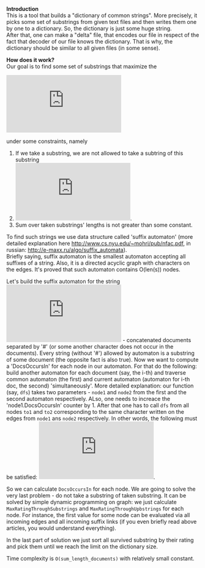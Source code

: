 **Introduction**  
This is a tool that builds a "dictionary of common strings". More precisely, it picks some set of substrings from given text files and then writes them one by one to a dictionary. So, the dictionary is just some huge string.  
After that, one can make a "delta" file, that encodes our file in respect of the fact that decoder of our file knows the dictionary. That is why, the dictionary should be similar to all given files (in some sense).  
  
**How does it work?**  
Our goal is to find some set of substrings that maximize the  
  
  ![equation](http://latex.codecogs.com/png.latex?%5Csum_%7Bs%20%5Cin%20Dict%7D%20%5Cfrac%7BDocsOccursIn%28s%29%20%5Ccdot%20%28len%28s%29%20-%203%29%7D%7Blen%28s%29%7D)  
    
under some constraints, namely  
1. If we take a substring, we are not allowed to take a subtring of this substring  
2. ![equation](http://latex.codecogs.com/png.latex?DocsOccursIn%28s%29%20%3E%201%2C%20len%28s%29%20%3E%20threshold).  
3. Sum over taken substrings' lengths is not greater than some constant.  
  
To find such strings we use data structure called 'suffix automaton' (more detailed explanation here http://www.cs.nyu.edu/~mohri/pub/nfac.pdf, in russian: http://e-maxx.ru/algo/suffix_automata).  
Briefly saying, suffix automaton is the smallest automaton accepting all suffixes of a string. Also, it is a directed acyclic graph with characters on the edges. It's proved that such automaton contains O(len(s)) nodes.
  
Let's build the suffix automaton for the string ![equation](http://latex.codecogs.com/png.latex?s_1%20%5C%23%20s_2%20%5C%23%20...%20%5C%23%20s_k) - concatenated documents separated by '#' (or some another character does not occur in the documents). Every string (without '#') allowed by automaton is a substring of some document (the opposite fact is also true). Now we want to compute a 'DocsOccursIn' for each node in our automaton. For that do the following: build another automaton for each document (say, the i-th) and traverse common automaton (the first) and current automaton (automaton for i-th doc, the second) 'simultaneously'. More detailed explanation: our function (say, `dfs`) takes two parameters - `node1` and `node2` from the first and the second automaton respectively. ALso, one needs to increace the 'node1.DocsOccursIn' counter by 1. After that one has to call `dfs` from all nodes `to1` and `to2` corresponding to the same character written on the edges from `node1` ans `node2` respectively. In other words, the following must be satisfied: ![equation](http://latex.codecogs.com/png.latex?%28node_1%2C%20to_1%29%20%5Cin%20E%2C%20%28node2%2C%20to_2%29%20%5Cin%20E%2C%20MarkOnEdge%28node_1%2C%20to_1%29%20%3D%20MarkOnEdge%28node_2%2C%20to_2%29).  
  
So we can calculate `DocsOccursIn` for each node. We are going to solve the very last problem - do not take a substring of taken substring. It can be solved by simple dynamic programming on graph: we just calculate `MaxRatingThroughSubstrings` and `MaxRatingThroughUpbstrings` for each node. For instance, the first value for some node can be evaluated via all incoming edges and all incoming suffix links (if you even briefly read above articles, you would understand everything).  
  
In the last part of solution we just sort all survived substring by their rating and pick them until we reach the limit on the dictionary size.  
  
Time complexity is `O(sum_length_documents)` with relatively small constant.
